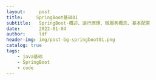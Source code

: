 ```yaml
---
layout:     post
title:     SpringBoot基础01
subtitle:   SpringBoot-概述、运行原理、微服务概念、基本配置
date:       2022-01-04
author:     ldf
header-img: img/post-bg-springboot01.png
catalog: true
tags:
    - java基础
    - SpringBoot
    - code
---
```


